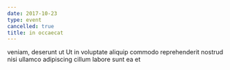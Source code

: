```yaml
---
date: 2017-10-23
type: event
cancelled: true
title: in occaecat
---
```

veniam, deserunt ut Ut in voluptate aliquip commodo reprehenderit nostrud nisi ullamco adipiscing cillum labore sunt ea et